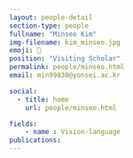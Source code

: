 ```yaml
---
layout: people-detail
section-type: people
fullname: "Minseo Kim"
img-filename: kim_minseo.jpg
emoji: 🏀
position: "Visiting Scholar"
permalink: people/minseo.html
email: min99830@yonsei.ac.kr

social:
  - title: home
    url: people/minseo.html

fields:
    - name : Vision-language
publications:
---
```

